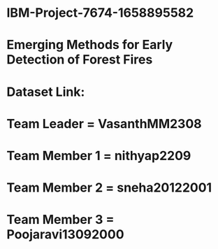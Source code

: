 # IBM-Project-7674-1658895582

# Emerging Methods for Early Detection of Forest Fires


# Dataset Link:

# Team Leader = VasanthMM2308

# Team Member 1 = nithyap2209

# Team Member 2 = sneha20122001

# Team Member 3 = Poojaravi13092000
